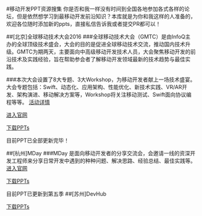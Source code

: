 
#移动开发PPT资源搜集
你是否和我一样没有时间到全国各地参加各式各样的论坛，但是依然想学习到最移动开发前沿知识？本库就是为你和我这样的人准备的，欢迎各位随时添加新的ppts，直接私信告诉我或者提交PR都可以！

##[北京]全球移动技术大会2016
###全球移动技术大会（GMTC）是由InfoQ主办的全球顶级技术盛会，大会的目的是促进全球移动技术交流，推动国内技术升级。GMTC为期两天，主要面向中高级移动开发技术人员，大会聚焦移动开发的前沿技术及实践经验，旨在帮助参会者了解移动开发领域最新的技术趋势与最佳实践。 

###本次大会设置了8大专题、3大Workshop，为移动开发者献上一场技术盛宴。大会专题包括：Swift、动态化、应用架构、性能优化、新技术实践、VR/AR开发、架构演进、移动解决方案等，Workshop将关注移动测试、Swift面向协议编程等等。
[活动详情](http://gmtc.geekbang.org/)

[进入官网](http://ppt.geekbang.org/gmtc?amp;isappinstalled=0&amp;amp;from=timeline&amp;from=timeline&from=timeline&isappinstalled=0)

[下载PPTs](全球移动技术大会2016/)

目前PPT已全部更新完毕！

##[杭州]MDay
###MDay 是面向移动开发者的分享交流会，会邀请一线的资深开发工程师来分享日常开发中遇到的种种问题、解决思路、经验总结、最佳实践等。
[进入官网](http://mday.mogu.io/?from=timeline&isappinstalled=0)

[下载PPTs]([杭州]MDay各季合集/)

目前PPT已更新到第五季
##[苏州]DevHub

[下载PPTs]([苏州]DevHub/)